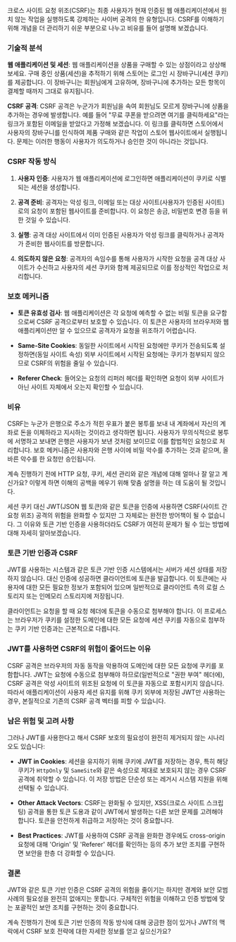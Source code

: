 크로스 사이트 요청 위조(CSRF)는 최종 사용자가 현재 인증된 웹 애플리케이션에서 원치 않는 작업을 실행하도록 강제하는 사이버 공격의 한 유형입니다. CSRF를 이해하기 위해 개념을 더 관리하기 쉬운 부분으로 나누고 비유를 들어 설명해 보겠습니다.

### 기술적 분석

**웹 애플리케이션 및 세션**: 웹 애플리케이션을 상품을 구매할 수 있는 상점이라고 상상해 보세요. 구매 중인 상품(세션)을 추적하기 위해 스토어는 로그인 시 장바구니(세션 쿠키)를 제공합니다. 이 장바구니는 회원님에게 고유하며, 장바구니에 추가하는 모든 항목이 결제할 때까지 그대로 유지됩니다.

**CSRF 공격**: CSRF 공격은 누군가가 회원님을 속여 회원님도 모르게 장바구니에 상품을 추가하는 경우에 발생합니다. 예를 들어 "무료 쿠폰을 받으려면 여기를 클릭하세요"라는 링크가 포함된 이메일을 받았다고 가정해 보겠습니다. 이 링크를 클릭하면 스토어에서 사용자의 장바구니를 인식하여 제품 구매와 같은 작업이 스토어 웹사이트에서 실행됩니다. 문제는 이러한 행동이 사용자가 의도하거나 승인한 것이 아니라는 것입니다.

### CSRF 작동 방식

1. **사용자 인증**: 사용자가 웹 애플리케이션에 로그인하면 애플리케이션이 쿠키로 식별되는 세션을 생성합니다.

2. **공격 준비**: 공격자는 악성 링크, 이메일 또는 대상 사이트(사용자가 인증된 사이트)로의 요청이 포함된 웹사이트를 준비합니다. 이 요청은 송금, 비밀번호 변경 등을 위한 것일 수 있습니다.

3. **실행**: 공격 대상 사이트에서 이미 인증된 사용자가 악성 링크를 클릭하거나 공격자가 준비한 웹사이트를 방문합니다.

4. **의도하지 않은 요청**: 공격자의 속임수를 통해 사용자가 시작한 요청을 공격 대상 사이트가 수신하고 사용자의 세션 쿠키와 함께 제공되므로 이를 정상적인 작업으로 처리합니다.

### 보호 메커니즘

- **토큰 유효성 검사**: 웹 애플리케이션은 각 요청에 예측할 수 없는 비밀 토큰을 요구함으로써 CSRF 공격으로부터 보호할 수 있습니다. 이 토큰은 사용자의 브라우저와 웹 애플리케이션만 알 수 있으므로 공격자가 요청을 위조하기 어렵습니다.

- **Same-Site Cookies**: 동일한 사이트에서 시작된 요청에만 쿠키가 전송되도록 설정하면(동일 사이트 속성) 외부 사이트에서 시작된 요청에는 쿠키가 첨부되지 않으므로 CSRF의 위험을 줄일 수 있습니다.

- **Referer Check**: 들어오는 요청의 리퍼러 헤더를 확인하면 요청이 외부 사이트가 아닌 사이트 자체에서 오는지 확인할 수 있습니다.

### 비유

CSRF는 누군가 은행으로 주소가 적힌 우표가 붙은 봉투를 보내 내 계좌에서 자신의 계좌로 돈을 이체하라고 지시하는 것이라고 생각하면 됩니다. 사용자가 무의식적으로 봉투에 서명하고 보내면 은행은 사용자가 보낸 것처럼 보이므로 이를 합법적인 요청으로 처리합니다. 보호 메커니즘은 사용자와 은행 사이에 비밀 악수를 추가하는 것과 같으며, 올바른 악수를 한 요청만 승인됩니다.

계속 진행하기 전에 HTTP 요청, 쿠키, 세션 관리와 같은 개념에 대해 얼마나 잘 알고 계신가요? 이렇게 하면 이해의 공백을 메우기 위해 맞춤 설명을 하는 데 도움이 될 것입니다.

세션 쿠키 대신 JWT(JSON 웹 토큰)와 같은 토큰을 인증에 사용하면 CSRF(사이트 간 요청 위조) 공격의 위험을 완화할 수 있지만 그 자체로는 완전한 방어책이 될 수 없습니다. 그 이유와 토큰 기반 인증을 사용하더라도 CSRF가 여전히 문제가 될 수 있는 방법에 대해 자세히 알아보겠습니다.

### 토큰 기반 인증과 CSRF

JWT를 사용하는 시스템과 같은 토큰 기반 인증 시스템에서는 서버가 세션 상태를 저장하지 않습니다. 대신 인증에 성공하면 클라이언트에 토큰을 발급합니다. 이 토큰에는 사용자에 대한 모든 필요한 정보가 포함되어 있으며 일반적으로 클라이언트 측의 로컬 스토리지 또는 인메모리 스토리지에 저장됩니다.

클라이언트는 요청을 할 때 요청 헤더에 토큰을 수동으로 첨부해야 합니다. 이 프로세스는 브라우저가 쿠키를 설정한 도메인에 대한 모든 요청에 세션 쿠키를 자동으로 첨부하는 쿠키 기반 인증과는 근본적으로 다릅니다.

### JWT를 사용하면 CSRF의 위험이 줄어드는 이유

CSRF 공격은 브라우저의 자동 동작을 악용하여 도메인에 대한 모든 요청에 쿠키를 포함합니다. JWT는 요청에 수동으로 첨부해야 하므로(일반적으로 "권한 부여" 헤더에), CSRF 공격은 악성 사이트의 위조된 요청에 이 토큰을 자동으로 포함시키지 않습니다. 따라서 애플리케이션이 사용자 세션 유지를 위해 쿠키 외부에 저장된 JWT만 사용하는 경우, 본질적으로 기존의 CSRF 공격 벡터를 피할 수 있습니다.

### 남은 위험 및 고려 사항

그러나 JWT를 사용한다고 해서 CSRF 보호의 필요성이 완전히 제거되지 않는 시나리오도 있습니다:

- **JWT in Cookies**: 세션을 유지하기 위해 쿠키에 JWT를 저장하는 경우, 특히 해당 쿠키가 `HttpOnly` 및 `SameSite`와 같은 속성으로 제대로 보호되지 않는 경우 CSRF 공격에 취약할 수 있습니다. 이 저장 방법은 단순성 또는 레거시 시스템 지원을 위해 선택될 수 있습니다.

- **Other Attack Vectors**: CSRF는 완화될 수 있지만, XSS(크로스 사이트 스크립팅) 공격을 통한 토큰 도용과 같이 JWT에서 발생하는 다른 보안 문제를 고려해야 합니다. 토큰을 안전하게 취급하고 저장하는 것이 중요합니다.

- **Best Practices**: JWT를 사용하여 CSRF 공격을 완화한 경우에도 cross-origin 요청에 대해 'Origin' 및 'Referer' 헤더를 확인하는 등의 추가 보안 조치를 구현하면 보안을 한층 더 강화할 수 있습니다.

### 결론

JWT와 같은 토큰 기반 인증은 CSRF 공격의 위험을 줄이기는 하지만 경계와 보안 모범 사례의 필요성을 완전히 없애지는 못합니다. 구체적인 위험을 이해하고 인증 방법에 맞는 포괄적인 보안 조치를 구현하는 것이 중요합니다.

계속 진행하기 전에 토큰 기반 인증의 작동 방식에 대해 궁금한 점이 있거나 JWT의 맥락에서 CSRF 보호 전략에 대한 자세한 정보를 얻고 싶으신가요?
